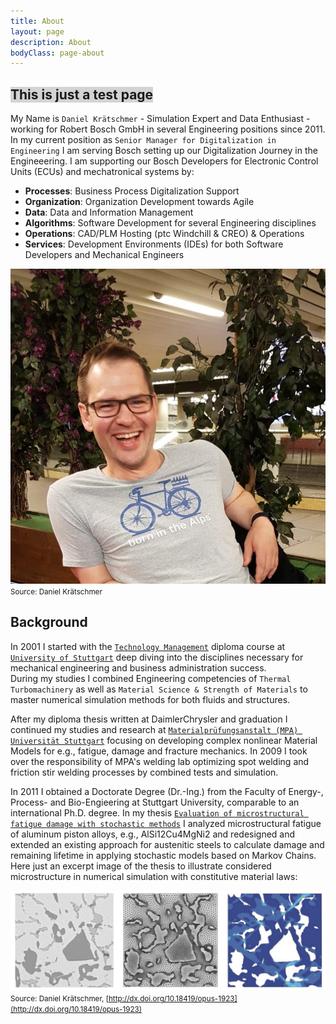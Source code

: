 ```yaml
---
title: About
layout: page
description: About
bodyClass: page-about
---
```


## <span style="background-color: lightgrey">This is just a test page</span>

My Name is `Daniel Krätschmer` - Simulation Expert and Data Enthusiast - working for Robert Bosch GmbH in several Engineering positions since 2011. In my current position as `Senior Manager for Digitalization in Engineering` I am serving Bosch setting up our Digitalization Journey in the Engineeering. I am supporting our Bosch Developers for Electronic Control Units (ECUs) and mechatronical systems by:
- **Processes**: Business Process Digitalization Support
- **Organization**: Organization Development towards Agile
- **Data**: Data and Information Management 
- **Algorithms**: Software Development for several Engineering disciplines
- **Operations**: CAD/PLM Hosting (ptc Windchill & CREO) & Operations 
- **Services**: Development Environments (IDEs) for both Software Developers and Mechanical Engineers

![Daniel Kraetschmer](/images/2025-01-09-Daniel-Kraetschmer.jpg)
<small> Source: Daniel Krätschmer</small>

## Background

In 2001 I started with the [`Technology Management`](https://www.uni-stuttgart.de/studium/bachelor/technologiemanagement-b.sc./) diploma course at [`University of Stuttgart`](https://www.uni-stuttgart.de) deep diving into the disciplines necessary for mechanical engineering and business administration success.  
During my studies I combined Engineering competencies of `Thermal Turbomachinery` as well as `Material Science & Strength of Materials` to master numerical simulation methods for both fluids and structures.

After my diploma thesis written at DaimlerChrysler and graduation I continued my studies and research at [`Materialprüfungsanstalt (MPA) Universität Stuttgart`](https://www.mpa.uni-stuttgart.de) focusing on developing complex nonlinear Material Models for e.g., fatigue, damage and fracture mechanics. 
In 2009 I took over the responsibility of MPA's welding lab optimizing spot welding and friction stir welding processes by combined tests and simulation.

In 2011 I obtained a Doctorate Degree (Dr.-Ing.) from the Faculty of Energy-, Process- and Bio-Engieering at Stuttgart University, comparable to an international Ph.D. degree. 
In my thesis [`Evaluation of microstructural fatigue damage with stochastic methods`](http://dx.doi.org/10.18419/opus-1923) I analyzed microstructural fatigue of aluminum piston alloys, e.g., AlSi12Cu4MgNi2 and redesigned and extended an existing approach for austenitic steels to calculate damage and remaining lifetime in applying stochastic models based on Markov Chains. Here just an excerpt image of the thesis to illustrate considered microstructure in numerical simulation with constitutive material laws: 

![Daniel Kraetschmer](/images/blog/2025-01-09-Dissertation_Mikrostrukur.png)
<small> Source: Daniel Krätschmer, [http://dx.doi.org/10.18419/opus-1923](http://dx.doi.org/10.18419/opus-1923)</small>









